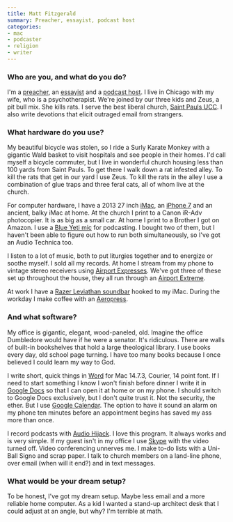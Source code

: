 ```yaml
---
title: Matt Fitzgerald
summary: Preacher, essayist, podcast host
categories:
- mac
- podcaster
- religion
- writer
---
```


### Who are you, and what do you do?

I'm a [preacher](https://www.youtube.com/watch?v=f4hVxT1is98 "A YouTube video of one of Matt's sermons."), an [essayist](https://www.poetryfoundation.org/poetrymagazine/browse?contentId=68713 "Matt's writing.") and a [podcast host](https://www.christiancentury.org/preachers-on-preaching "Matt's preacher podcast."). I live in Chicago with my wife, who is a psychotherapist. We're joined by our three kids and Zeus, a pit bull mix. She kills rats. I serve the best liberal church, [Saint Pauls UCC](http://spucc.org/ "A church in Chicago."). I also write devotions that elicit outraged email from strangers.

### What hardware do you use?

My beautiful bicycle was stolen, so I ride a Surly Karate Monkey with a gigantic Wald basket to visit hospitals and see people in their homes. I'd call myself a bicycle commuter, but I live in wonderful church housing less than 100 yards from Saint Pauls. To get there I walk down a rat infested alley. To kill the rats that get in our yard I use Zeus. To kill the rats in the alley I use a combination of glue traps and three feral cats, all of whom live at the church.

For computer hardware, I have a 2013 27 inch [iMac][], an [iPhone 7][iphone-7] and an ancient, balky iMac at home. At the church I print to a Canon iR-Adv photocopier. It is as big as a small car. At home I print to a Brother I got on Amazon. I use a [Blue Yeti mic][yeti] for podcasting. I bought two of them, but I haven't been able to figure out how to run both simultaneously, so I've got an Audio Technica too.

I listen to a lot of music, both to put liturgies together and to energize or soothe myself. I sold all my records. At home I stream from my phone to vintage stereo receivers using [Airport Expresses][airport-express]. We've got three of these set up throughout the house, they all run through an [Airport Extreme][airport-extreme].

At work I have a [Razer Leviathan soundbar][leviathan] hooked to my iMac. During the workday I make coffee with an [Aeropress][]. 

### And what software?

My office is gigantic, elegant, wood-paneled, old. Imagine the office Dumbledore would have if he were a senator. It's ridiculous. There are walls of built-in bookshelves that hold a large theological library. I use books every day, old school page turning. I have too many books because I once believed I could learn my way to God.

I write short, quick things in [Word][] for Mac 14.7.3, Courier, 14 point font. If I need to start something I know I won't finish before dinner I write it in [Google Docs][google-docs] so that I can open it at home or on my phone. I should switch to Google Docs exclusively, but I don't quite trust it. Not the security, the ether. But I use [Google Calendar][google-calendar]. The option to have it sound an alarm on my phone ten minutes before an appointment begins has saved my ass more than once.

I record podcasts with [Audio Hijack][audio-hijack]. I love this program. It always works and is very simple. If my guest isn't in my office I use [Skype][] with the video turned off. Video conferencing unnerves me. I make to-do lists with a Uni-Ball Signo and scrap paper. I talk to church members on a land-line phone, over email (when will it end?) and in text messages. 

### What would be your dream setup?

To be honest, I've got my dream setup. Maybe less email and a more reliable home computer. As a kid I wanted a stand-up architect desk that I could adjust at an angle, but why? I'm terrible at math.

[aeropress]: https://aeropressinc.com/ "A pressure-based coffee/espresso maker."
[airport-express]: https://www.apple.com/airport-express/ "A small wireless access point."
[airport-extreme]: https://www.apple.com/airport-extreme/ "A wireless access point."
[imac]: https://www.apple.com/imac/ "An all-in-one computer."
[iphone-7]: https://en.wikipedia.org/wiki/IPhone_7 "A 4.7 inch iOS smartphone."
[leviathan]: https://www.razerzone.com/gaming-audio/razer-leviathan "A soundbar."
[yeti]: http://bluemic.com/yeti/ "A USB microphone."
[audio-hijack]: https://www.rogueamoeba.com/audiohijack/ "Software for recording any audio source on a Mac."
[google-calendar]: https://en.wikipedia.org/wiki/Google_Calendar "A web-based calendar client."
[google-docs]: https://en.wikipedia.org/wiki/Google_Docs "A web-based office suite."
[skype]: https://www.skype.com/en/ "Voice and video chat software."
[word]: https://products.office.com/en-us/word "A document editor."
